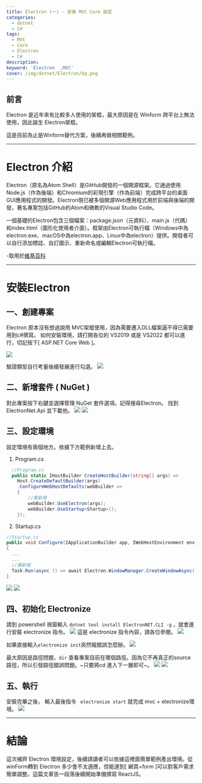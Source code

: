 ```yaml
---
title: Electron (一) - 安裝 MVC Core 設定 
categories: 
  - dotnet
  - C#
tags: 
  - MVC
  - Core
  - Electron
  - C#
description:
keyword: 'Electron  ,MVC'
cover: /img/dotnet/Electron/bg.png
---
```

## 前言
Electron 是近年來有比較多人使用的架框，最大原因是在 Winform 跨平台上無法使用，因此誕生 Electron架框。

這是目前為止是Winform替代方案，後續再做相關範例。

---

# Electron 介紹
Electron（原名為Atom Shell）是GitHub開發的一個開源框架。它通過使用Node.js（作為後端）和Chromium的彩現引擎（作為前端）完成跨平台的桌面GUI應用程式的開發。Electron現已被多個開源Web應用程式用於前端與後端的開發，著名專案包括GitHub的Atom和微軟的Visual Studio Code。

一個基礎的Electron包含三個檔案：package.json（元資料）、main.js（代碼）和index.html（圖形化使用者介面）。框架由Electron可執行檔（Windows中為electron.exe、macOS中為electron.app、Linux中為electron）提供。開發者可以自行添加標誌、自訂圖示、重新命名或編輯Electron可執行檔。

-取用於[維基百科](https://zh.wikipedia.org/wiki/Electron)

---

# 安裝Electron
## 一、創建專案
Electron 原本沒有想過說用 MVC架框使用，因為需要遷入DLL檔案逼不得已需要用到c#撰寫。
如何安裝環境，請打開各位的 VS2019 或是 VS2022 都可以進行，切記按下[ ASP.NET  Core Web ]。

![](/img/dotnet/Electron/01.jpg)

驗證類型自行考量後續發展進行勾選。
![](/img/dotnet/Electron/02.jpg)

## 二、新增套件 ( NuGet )
對此專案按下右鍵並選擇管理 NuGet 套件選項。記得搜尋Electron。
找到ElectronNet.Api 並下載他。
![](/img/dotnet/Electron/03.jpg)
![](/img/dotnet/Electron/04.jpg)


## 三、設定環境
設定環境有兩個地方。依據下方範例新增上去。
1. Program.cs
```cs
  //Program.cs
  public static IHostBuilder CreateHostBuilder(string[] args) =>
    Host.CreateDefaultBuilder(args)
    .ConfigureWebHostDefaults(webBuilder =>
    {
        //需新增
        webBuilder.UseElectron(args); 
        webBuilder.UseStartup<Startup>();
    });
```
2. Startup.cs
```cs
//Startup.cs
public void Configure(IApplicationBuilder app, IWebHostEnvironment env)
{
  ...
  ...
  //需新增
  Task.Run(async () => await Electron.WindowManager.CreateWindowAsync());
}
```
![](/img/dotnet/Electron/05.jpg)
![](/img/dotnet/Electron/06.jpg)

## 四、初始化 Electronize 
請到 powershell 視窗輸入 ``` dotnet tool install ElectronNET.CLI -g ``` ，就會進行安裝 electronize 指令。 
![](/img/dotnet/Electron/07.jpg)
這是 electronize 指令內容，請各位參閱。
![](/img/dotnet/Electron/08.jpg)

如果直接輸入``` electronize init ```突然報錯誤怎麼辦。
![](/img/dotnet/Electron/09.jpg)

最大原因是路徑問題，```dir``` 查看專案目前在哪個路徑。因為它不再真正的source路徑，所以引發路徑錯誤問題。~只要將cd 進入下一層即可~。
![](/img/dotnet/Electron/10.jpg)
![](/img/dotnet/Electron/11.jpg)

## 五、執行
安裝完畢之後， 輸入最後指令 ``` electronize start``` 就完成 mvc + electronize環境。
![](/img/dotnet/Electron/12.jpg)


---

# 結論 
這次補齊 Electron 環境設定，後續請讀者可以依據這裡面簡單範例產出環境。從winForm轉到 Electron 多少會不太適應，但能達到[ 網頁+form ]可以對客戶需求簡單調整。這篇文章告一段落後續開始準備撰寫 ReactJS。
